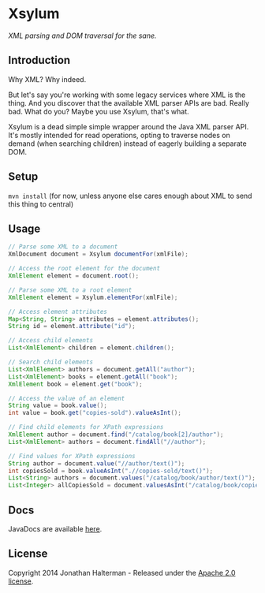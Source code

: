 # Xsylum

*XML parsing and DOM traversal for the sane.*

## Introduction

Why XML? Why indeed. 

But let's say you're working with some legacy services where XML is the thing. And you discover that the available XML parser APIs are bad. Really bad. What do you? Maybe you use Xsylum, that's what.

Xsylum is a dead simple simple wrapper around the Java XML parser API. It's mostly intended for read operations, opting to traverse nodes on demand (when searching children) instead of eagerly building a separate DOM.

## Setup

`mvn install` (for now, unless anyone else cares enough about XML to send this thing to central)

## Usage

```java
// Parse some XML to a document
XmlDocument document = Xsylum documentFor(xmlFile);

// Access the root element for the document
XmlElement element = document.root();

// Parse some XML to a root element
XmlElement element = Xsylum.elementFor(xmlFile);

// Access element attributes
Map<String, String> attributes = element.attributes();
String id = element.attribute("id");

// Access child elements
List<XmlElement> children = element.children();

// Search child elements
List<XmlElement> authors = document.getAll("author");
List<XmlElement> books = element.getAll("book");
XmlElement book = element.get("book");

// Access the value of an element
String value = book.value();
int value = book.get("copies-sold").valueAsInt();

// Find child elements for XPath expressions
XmlElement author = document.find("/catalog/book[2]/author");
List<XmlElement> authors = document.findAll("//author");

// Find values for XPath expressions
String author = document.value("//author/text()");
int copiesSold = book.valueAsInt(".//copies-sold/text()");
List<String> authors = document.values("/catalog/book/author/text()");
List<Integer> allCopiesSold = document.valuesAsInt("/catalog/book/copies-sold/text()");
```

## Docs

JavaDocs are available [here](https://jhalterman.github.com/xsylum/javadoc).

## License

Copyright 2014 Jonathan Halterman - Released under the [Apache 2.0 license](http://www.apache.org/licenses/LICENSE-2.0.html).